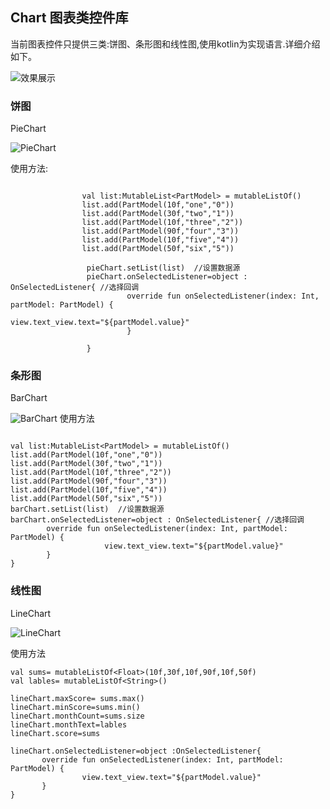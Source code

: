 ## Chart 图表类控件库
当前图表控件只提供三类:饼图、条形图和线性图,使用kotlin为实现语言.详细介绍如下。


![效果展示](screenShorts/chart.gif)




### 饼图
PieChart

![PieChart](screenShorts/chart1.chart0.png)

使用方法:
```

                val list:MutableList<PartModel> = mutableListOf()
                list.add(PartModel(10f,"one","0"))
                list.add(PartModel(30f,"two","1"))
                list.add(PartModel(10f,"three","2"))
                list.add(PartModel(90f,"four","3"))
                list.add(PartModel(10f,"five","4"))
                list.add(PartModel(50f,"six","5"))
                
                 pieChart.setList(list)  //设置数据源
                 pieChart.onSelectedListener=object : OnSelectedListener{ //选择回调
                          override fun onSelectedListener(index: Int, partModel: PartModel) {
                                    view.text_view.text="${partModel.value}"
                          }
                
                 }
```



### 条形图
BarChart

![BarChart](screenShorts/chart2.png)
使用方法

```

val list:MutableList<PartModel> = mutableListOf()
list.add(PartModel(10f,"one","0"))
list.add(PartModel(30f,"two","1"))
list.add(PartModel(10f,"three","2"))
list.add(PartModel(90f,"four","3"))
list.add(PartModel(10f,"five","4"))
list.add(PartModel(50f,"six","5"))
barChart.setList(list)  //设置数据源
barChart.onSelectedListener=object : OnSelectedListener{ //选择回调
        override fun onSelectedListener(index: Int, partModel: PartModel) {
                     view.text_view.text="${partModel.value}"
        }
}
```


### 线性图
LineChart

![LineChart](screenShorts/chart1.png)

使用方法

```
val sums= mutableListOf<Float>(10f,30f,10f,90f,10f,50f)
val lables= mutableListOf<String>()

lineChart.maxScore= sums.max()
lineChart.minScore=sums.min()
lineChart.monthCount=sums.size
lineChart.monthText=lables
lineChart.score=sums

lineChart.onSelectedListener=object :OnSelectedListener{
       override fun onSelectedListener(index: Int, partModel: PartModel) {
                view.text_view.text="${partModel.value}"
       }
}

```